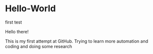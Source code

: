 # Hello-World
first test 


Hello there!

This is my first attempt at GitHub.
Trying to learn more automation and coding and doing some research

